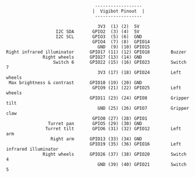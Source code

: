                                       ------------------
                                     |  Vigibot Pinout  |
                                      ------------------
    								  
                                       3V3  (1) (2)  5V
                       I2C SDA       GPIO2  (3) (4)  5V
                       I2C SCL       GPIO3  (5) (6)  GND
                                     GPIO4  (7) (8)  GPIO14
                                       GND  (9) (10) GPIO15
    Right infrared illuminator      GPIO17 (11) (12) GPIO18        Buzzer
                  Right wheels      GPIO27 (13) (14) GND
                      Switch 6      GPIO22 (15) (16) GPIO23        Switch 7
                                       3V3 (17) (18) GPIO24        Left wheels
     Max brightness & contrast      GPIO10 (19) (20) GND
                                     GPIO9 (21) (22) GPIO25        Left wheels
                                    GPIO11 (23) (24) GPIO8         Gripper tilt
                                       GND (25) (26) GPIO7         Gripper claw
                                     GPIO0 (27) (28) GPIO1
                    Turret pan       GPIO5 (29) (30) GND
                   Turret tilt       GPIO6 (31) (32) GPIO12        Left arm
                     Right arm      GPIO13 (33) (34) GND
                                    GPIO19 (35) (36) GPIO16        Left infrared illuminator
                  Right wheels      GPIO26 (37) (38) GPIO20        Switch 4
                                       GND (39) (40) GPIO21        Switch 5

